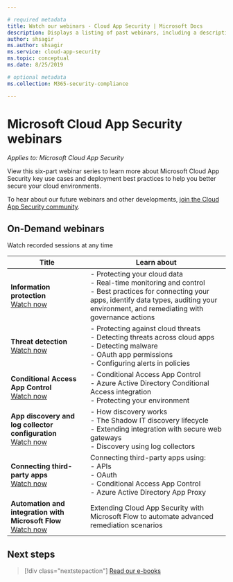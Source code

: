 ```yaml
---

# required metadata
title: Watch our webinars - Cloud App Security | Microsoft Docs
description: Displays a listing of past webinars, including a description.
author: shsagir
ms.author: shsagir
ms.service: cloud-app-security
ms.topic: conceptual
ms.date: 8/25/2019

# optional metadata
ms.collection: M365-security-compliance

---
```


# Microsoft Cloud App Security webinars

*Applies to: Microsoft Cloud App Security*

View this six-part webinar series to learn more about Microsoft Cloud App Security key use cases and deployment best practices to help you better secure your cloud environments.

To hear about our future webinars and other developments, [join the Cloud App Security community](https://aka.ms/SecurityCommunity).

## On-Demand webinars

Watch recorded sessions at any time

| Title | Learn about |
| --- | --- |
| **Information protection**<br>[Watch now](https://go.microsoft.com/fwlink/?linkid=2101487) | - Protecting your cloud data<br>- Real-time monitoring and control<br>- Best practices for connecting your apps, identify data types, auditing your environment, and remediating with governance actions |
| **Threat detection**<br>[Watch now](https://go.microsoft.com/fwlink/?linkid=2101574) | - Protecting against cloud threats<br>- Detecting threats across cloud apps<br>- Detecting malware<br>- OAuth app permissions<br>- Configuring alerts in policies |
| **Conditional Access App Control**<br>[Watch now](https://go.microsoft.com/fwlink/?linkid=2102100) | - Conditional Access App Control<br>- Azure Active Directory Conditional Access integration<br>- Protecting your environment |
| **App discovery and log collector configuration**<br>[Watch now](https://go.microsoft.com/fwlink/?linkid=2102101) | - How discovery works<br>- The Shadow IT discovery lifecycle<br>- Extending integration with secure web gateways<br>- Discovery using log collectors |
| **Connecting third-party apps**<br>[Watch now](https://go.microsoft.com/fwlink/?linkid=2102200) | Connecting third-party apps using:<br>- APIs<br>- OAuth<br>- Conditional Access App Control<br>- Azure Active Directory App Proxy |
| **Automation and integration with Microsoft Flow**<br>[Watch now](https://go.microsoft.com/fwlink/?linkid=2102102) | Extending Cloud App Security with Microsoft Flow to automate advanced remediation scenarios |

## Next steps

> [!div class="nextstepaction"]
[Read our e-books](e-books.md)
